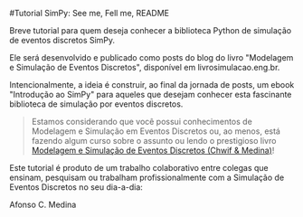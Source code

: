 #Tutorial SimPy: See me, Fell me, README

<!--
primeiro comentário: simulação "de" ou "por" eventos discretos
-->

Breve tutorial para quem deseja conhecer a biblioteca Python de simulação de eventos discretos SimPy.

<!--
"a biblioteca SimPy de simulação por eventos discretos em Python"
-->

Ele será desenvolvido e publicado como posts do blog do livro "Modelagem e Simulação de Eventos Discretos", disponível em livrosimulacao.eng.br.

<!--
postagens no blog do livro"
-->

Intencionalmente, a ideia é construir, ao final da jornada de posts, um ebook "Introdução ao SimPy" para aqueles que desejam conhecer esta fascinante biblioteca de simulação por eventos discretos.

> Estamos considerando que você possui conhecimentos de Modelagem e Simulação em Eventos Discretos ou, ao menos, está fazendo algum curso sobre o assunto ou lendo o prestigioso livro [Modelagem e Simulação de Eventos Discretos (Chwif & Medina)](http://livrosimulacao.eng.br/)!

<!--
Este tutorial pressupõe que o leitor domine os conceitos de Simulação por Eventos Discretos, ou então, que esteja estudando o assunto pelo livro []
-->

Este tutorial é produto de um trabalho colaborativo entre colegas que ensinam, pesquisam ou trabalham profissionalmente com a Simulação de Eventos Discretos no seu dia-a-dia: 

Afonso C. Medina

